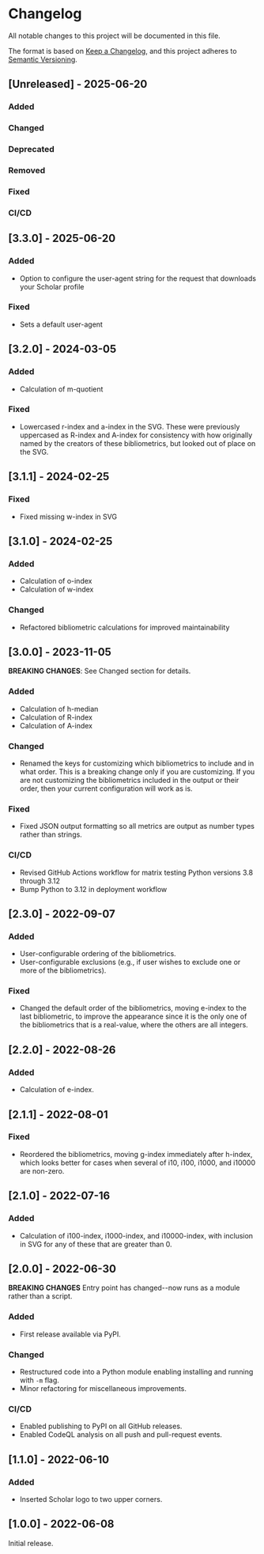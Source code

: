 # Changelog
All notable changes to this project will be documented in this file.

The format is based on [Keep a Changelog](https://keepachangelog.com/en/1.0.0/),
and this project adheres to [Semantic Versioning](https://semver.org/spec/v2.0.0.html).

## [Unreleased] - 2025-06-20

### Added
  
### Changed

### Deprecated

### Removed

### Fixed

### CI/CD


## [3.3.0] - 2025-06-20

### Added
* Option to configure the user-agent string for the request that downloads your Scholar profile

### Fixed
* Sets a default user-agent


## [3.2.0] - 2024-03-05

### Added
* Calculation of m-quotient

### Fixed
* Lowercased r-index and a-index in the SVG. These were previously uppercased as R-index and A-index for consistency with how originally named by the creators of these bibliometrics, but looked out of place on the SVG.


## [3.1.1] - 2024-02-25

### Fixed
* Fixed missing w-index in SVG


## [3.1.0] - 2024-02-25

### Added
* Calculation of o-index
* Calculation of w-index
  
### Changed
* Refactored bibliometric calculations for improved maintainability


## [3.0.0] - 2023-11-05

**BREAKING CHANGES**: See Changed section for details.

### Added
* Calculation of h-median
* Calculation of R-index
* Calculation of A-index
  
### Changed
* Renamed the keys for customizing which bibliometrics to include and in what order. This is a breaking change only if you are customizing. If you are not customizing the bibliometrics included in the output or their order, then your current configuration will work as is.

### Fixed
* Fixed JSON output formatting so all metrics are output as number types rather than strings.

### CI/CD
* Revised GitHub Actions workflow for matrix testing Python versions 3.8 through 3.12
* Bump Python to 3.12 in deployment workflow


## [2.3.0] - 2022-09-07

### Added
* User-configurable ordering of the bibliometrics.
* User-configurable exclusions (e.g., if user wishes to exclude one or more of the bibliometrics).

### Fixed
* Changed the default order of the bibliometrics, moving e-index to the last bibliometric, to
  improve the appearance since it is the only one of the bibliometrics that is a real-value, 
  where the others are all integers.


## [2.2.0] - 2022-08-26

### Added
* Calculation of e-index.


## [2.1.1] - 2022-08-01

### Fixed
* Reordered the bibliometrics, moving g-index immediately after h-index, which looks better
  for cases when several of i10, i100, i1000, and i10000 are non-zero.


## [2.1.0] - 2022-07-16

### Added
* Calculation of i100-index, i1000-index, and i10000-index, with inclusion in SVG for any of
  these that are greater than 0.


## [2.0.0] - 2022-06-30

**BREAKING CHANGES** Entry point has changed--now runs as a module rather than a script.

### Added
* First release available via PyPI.
  
### Changed
* Restructured code into a Python module enabling installing and running with `-m` flag.
* Minor refactoring for miscellaneous improvements.

### CI/CD
* Enabled publishing to PyPI on all GitHub releases.
* Enabled CodeQL analysis on all push and pull-request events.


## [1.1.0] - 2022-06-10

### Added
* Inserted Scholar logo to two upper corners.


## [1.0.0] - 2022-06-08

Initial release.
